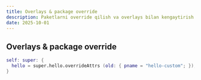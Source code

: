 ```yaml
---
title: Overlays & package override
description: Paketlarni override qilish va overlays bilan kengaytirish
date: 2025-10-01
---
```


## Overlays & package override

<div class="my-md-content">

```nix
self: super: {
  hello = super.hello.overrideAttrs (old: { pname = "hello-custom"; });
}
```

</div>



